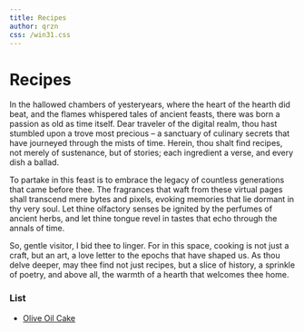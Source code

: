 ```yaml
---
title: Recipes 
author: qrzn
css: /win31.css
---
```


# Recipes

In the hallowed chambers of yesteryears, where the heart of the hearth did beat, and the flames whispered tales of ancient feasts, there was born a passion as old as time itself. Dear traveler of the digital realm, thou hast stumbled upon a trove most precious – a sanctuary of culinary secrets that have journeyed through the mists of time. Herein, thou shalt find recipes, not merely of sustenance, but of stories; each ingredient a verse, and every dish a ballad.

To partake in this feast is to embrace the legacy of countless generations that came before thee. The fragrances that waft from these virtual pages shall transcend mere bytes and pixels, evoking memories that lie dormant in thy very soul. Let thine olfactory senses be ignited by the perfumes of ancient herbs, and let thine tongue revel in tastes that echo through the annals of time.

So, gentle visitor, I bid thee to linger. For in this space, cooking is not just a craft, but an art, a love letter to the epochs that have shaped us. As thou delve deeper, may thee find not just recipes, but a slice of history, a sprinkle of poetry, and above all, the warmth of a hearth that welcomes thee home.

### List

* [Olive Oil Cake](/recipes/oliveoilcake.html)